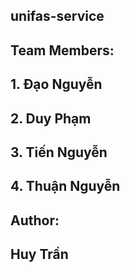 ## unifas-service
## Team Members:
## 1. Đạo Nguyễn
## 2. Duy Phạm
## 3. Tiến Nguyễn
## 4. Thuận Nguyễn


## Author:
## Huy Trần

